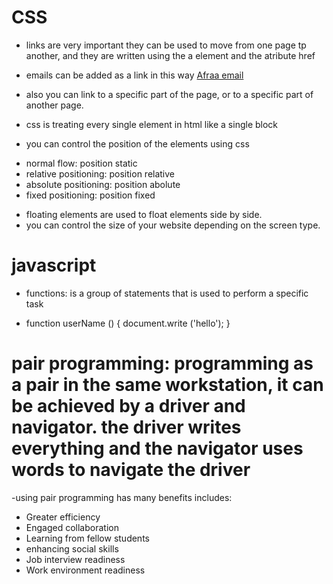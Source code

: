 # CSS
- links are very important they can be used to move from one page tp another, and they are written using the a element and the atribute href <a href= "the link"> </a>

- emails can be added as a link in this way <a href="mailto:afraawael96@gmail.com">Afraa email</a>
- also you can link to a specific part of the page, or to a specific part of another page.
- css is treating every single element in html like a single block
- you can control the position of the elements using css
* normal flow: position static
* relative positioning: position relative
* absolute positioning: position abolute
* fixed positioning: position fixed
- floating elements are used to float elements side by side.
- you can control the size of your website depending on the screen type.
# javascript
- functions: is a group of statements that is used to perform a specific task
* function userName () {
    document.write ('hello');
}

# pair programming: programming as a pair in the same workstation, it can be achieved by a driver and navigator. the driver writes everything and the navigator uses words to navigate the driver 
-using pair programming has many benefits includes:
* Greater efficiency
* Engaged collaboration
* Learning from fellow students
* enhancing social skills
* Job interview readiness
* Work environment readiness